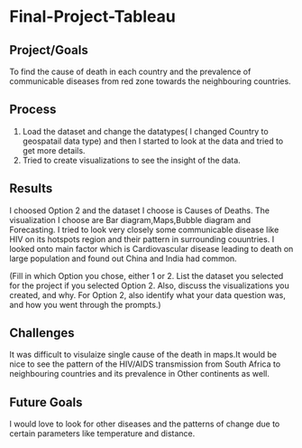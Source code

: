 # Final-Project-Tableau

## Project/Goals
To find the cause of death in each country and the prevalence  of communicable diseases from red zone towards  the neighbouring countries. 

## Process
1. Load the dataset and change the datatypes( I changed Country to geospatail data type) and then I started to look at the data and tried to get more details.
2. Tried to create visualizations to see the insight of the data.

## Results
I choosed Option 2 and the dataset I choose is Causes of Deaths.
The visualization I choose are Bar diagram,Maps,Bubble diagram and Forecasting.
I tried to look very closely some communicable disease like HIV on its hotspots region and their pattern in surrounding couuntries.
I looked onto main factor which is Cardiovascular disease leading to death on large population and found out China and India had common.

(Fill in which Option you chose, either 1 or 2. List the dataset you selected for the project if you selected Option 2. Also, discuss the visualizations you created, and why. For Option 2, also identify what your data question was, and how you went through the prompts.)

## Challenges 
It was difficult to visulaize single cause of the death in maps.It would be nice to see the pattern of the HIV/AIDS transmission from South Africa to neighbouring countries and its prevalence in Other continents as well. 

## Future Goals
I would love to look for other diseases and the patterns of change due to certain parameters like temperature and distance.
